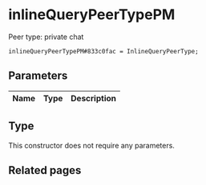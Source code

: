# inlineQueryPeerTypePM
Peer type: private chat

```
inlineQueryPeerTypePM#833c0fac = InlineQueryPeerType;
```

## Parameters
| Name | Type | Description |
| ---- | :----: | ----------- |


## Type
This constructor does not require any parameters.

## Related pages
